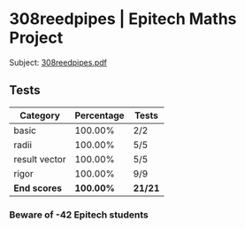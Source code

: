 # 308reedpipes | Epitech Maths Project

Subject: [308reedpipes.pdf](/Subjects/308reedpipes.pdf)

## Tests

| Category | Percentage | Tests |
|----------|------------|-------|
| basic | 100.00% | 2/2 |
| radii | 100.00% | 5/5 |
| result vector | 100.00% | 5/5 |
| rigor | 100.00% | 9/9 |
| **End scores** | **100.00%** | **21/21** |

### Beware of -42 Epitech students
